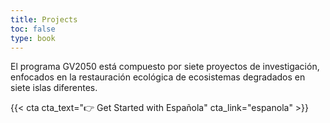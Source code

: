 ```yaml
---
title: Projects
toc: false
type: book
---
```


El programa GV2050 está compuesto por siete proyectos de investigación, enfocados en la restauración ecológica de ecosistemas degradados en siete islas diferentes.

{{< cta cta_text="👉 Get Started with Española" cta_link="espanola" >}}